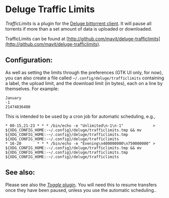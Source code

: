Deluge Traffic Limits
=====================

_TrafficLimits_ is a plugin for the [Deluge bittorrent client](http://deluge-torrent.org/).  It will pause all torrents if more than a set amount of data is uploaded or downloaded.

TrafficLimits can be found at [http://github.com/mavit/deluge-trafficlimits](http://github.com/mavit/deluge-trafficlimits).


## Configuration:

As well as setting the limits through the preferences (GTK UI only, for now), you can also create a file called `~/.config/deluge/trafficlimits` containing a label, the upload limit, and the download limit (in bytes), each on a line by themselves.  For example:

    January
    -1
    21474836480

This is intended to be used by a cron job for automatic scheduling, e.g.,

    * 00-15,21-23 * * * /bin/echo -e "Unlimited\n-1\n-1"             > ${XDG_CONFIG_HOME:-~/.config}/deluge/trafficlimits.tmp && mv ${XDG_CONFIG_HOME:-~/.config}/deluge/trafficlimits.tmp ${XDG_CONFIG_HOME:-~/.config}/deluge/trafficlimits
    * 16-20       * * * /bin/echo -e "Evening\n400000000\n750000000" > ${XDG_CONFIG_HOME:-~/.config}/deluge/trafficlimits.tmp && mv ${XDG_CONFIG_HOME:-~/.config}/deluge/trafficlimits.tmp ${XDG_CONFIG_HOME:-~/.config}/deluge/trafficlimits


## See also:

Please see also the [_Toggle_ plugin](http://dev.deluge-torrent.org/wiki/Plugins/Toggle).  You will need this to resume transfers once they have been paused, unless you use the automatic scheduling..
